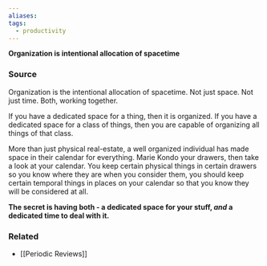 ```yaml
---
aliases: 
tags:
  - productivity
---
```

**Organization is intentional allocation of spacetime**

### Source


Organization is the intentional allocation of spacetime. Not just space. Not just time. Both, working together.

If you have a dedicated space for a thing, then it is organized. If you have a dedicated space for a class of things, then you are capable of organizing all things of that class. 

More than just physical real-estate, a well organized individual has made space in their calendar for everything. Marie Kondo your drawers, then take a look at your calendar. You keep certain physical things in certain drawers so you know where they are when you consider them, you should keep certain temporal things in places on your calendar so that you know they will be considered at all.

**The secret is having both - a dedicated space for your stuff, *and* a dedicated time to deal with it.**

### Related
- [[Periodic Reviews]]